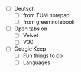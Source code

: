 - [ ] Deutsch 
	- [ ] from TUM notepad
	- [ ] from green notebook
- [ ] Open tabs on
	- [ ] Velvet
	- [ ] V30
- [ ] Google Keep
	- [ ] Fun things to do
	- [ ] Languages